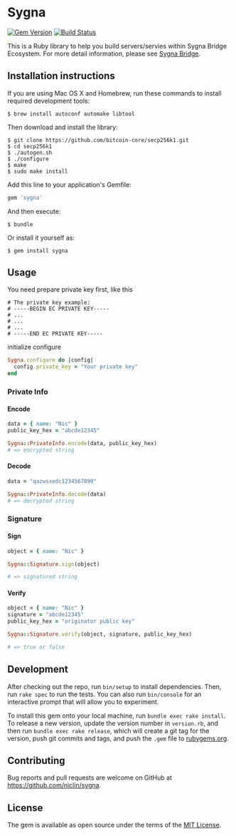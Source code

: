# Sygna

[![Gem Version](https://badge.fury.io/rb/sygna.svg)](https://badge.fury.io/rb/sygna)
[![Build Status](https://travis-ci.org/niclin/sygna-ruby.svg?branch=master)](https://travis-ci.org/niclin/sygna-ruby)

This is a Ruby library to help you build servers/servies within Sygna Bridge Ecosystem. For more detail information, please see [Sygna Bridge](https://www.sygna.io/).


## Installation instructions

If you are using Mac OS X and Homebrew, run these commands to install required development tools:

```
$ brew install autoconf automake libtool
```

Then download and install the library:

```
$ git clone https://github.com/bitcoin-core/secp256k1.git
$ cd secp256k1
$ ./autogen.sh
$ ./configure
$ make
$ sudo make install
```

Add this line to your application's Gemfile:

```ruby
gem 'sygna'
```

And then execute:

    $ bundle

Or install it yourself as:

    $ gem install sygna

## Usage

You need prepare private key first, like this

```
# The private key example:
# -----BEGIN EC PRIVATE KEY-----
# ...
# ...
# ...
# -----END EC PRIVATE KEY-----
```

initialize configure

```ruby
Sygna.configure do |config|
  config.private_key = "Your private key"
end
```

### Private Info


#### Encode

```ruby
data = { name: "Nic" }
public_key_hex = "abcde12345"

Sygna::PrivateInfo.encode(data, public_key_hex)
# => encrypted string
```

#### Decode

```ruby
data = "qazwsxedc1234567890"

Sygna::PrivateInfo.decode(data)
# => decrypted string
```

### Signature

#### Sign

```ruby
object = { name: "Nic" }

Sygna::Signature.sign(object)

# => signatured string
```

#### Verify

```ruby
object = { name: "Nic" }
signature = "abcde12345"
public_key_hex = "originator public key"

Sygna::Signature.verify(object, signature, public_key_hex)

# => true or false
```

## Development

After checking out the repo, run `bin/setup` to install dependencies. Then, run `rake spec` to run the tests. You can also run `bin/console` for an interactive prompt that will allow you to experiment.

To install this gem onto your local machine, run `bundle exec rake install`. To release a new version, update the version number in `version.rb`, and then run `bundle exec rake release`, which will create a git tag for the version, push git commits and tags, and push the `.gem` file to [rubygems.org](https://rubygems.org).

## Contributing

Bug reports and pull requests are welcome on GitHub at https://github.com/niclin/sygna.

## License

The gem is available as open source under the terms of the [MIT License](https://opensource.org/licenses/MIT).
